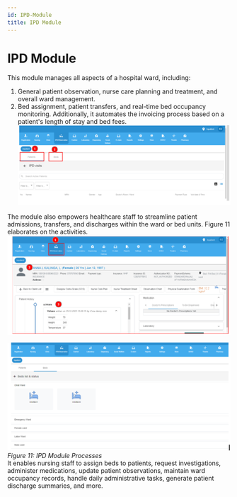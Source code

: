 ```yaml
---
id: IPD-Module
title: IPD Module
---
```

# IPD Module

This module manages all aspects of a hospital ward, including:  
1. General patient observation, nurse care planning and treatment, and overall ward management.  
2. Bed assignment, patient transfers, and real-time bed occupancy monitoring. Additionally, it automates the invoicing process based on a patient's length of stay and bed fees.
  ![alt text](<../../static/img/IPD module1.PNG>)

The module also empowers healthcare staff to streamline patient admissions, transfers, and discharges within the ward or bed units. Figure 11 elaborates on the activities.
  ![alt text](<../../static/img/IPD module2.PNG>)

![alt text](<../../static/img/IPD module3.PNG>)
*Figure 11: IPD Module Processes*  
It enables nursing staff to assign beds to patients, request investigations, administer medications, update patient observations, maintain ward occupancy records, handle daily administrative tasks, generate patient discharge summaries, and more.  
